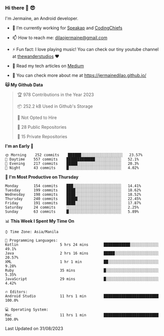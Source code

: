 ### Hi there 👋 😎
I'm Jermaine, an Android developer.

- 🔭 I’m currently working for [Speakap](https://www.speakap.com/) and [CodingChiefs](https://codingchiefs.com/en/)

- 📫 How to reach me: dilaojermaine@gmail.com

- ⚡ Fun fact: I love playing music! You can check our tiny youtube channel at [thewanderstudios](https://www.youtube.com/thewanderstudios) ♥️

- 📖 Read my tech articles on [Medium](https://jermainedilao.medium.com/)

- 👀 You can check more about me at https://jermainedilao.github.io/

<!--
**jermainedilao/jermainedilao** is a ✨ _special_ ✨ repository because its `README.md` (this file) appears on your GitHub profile.

Here are some ideas to get you started:

- 🔭 I’m currently working on ...
- 🌱 I’m currently learning ...
- 👯 I’m looking to collaborate on ...
- 🤔 I’m looking for help with ...
- 💬 Ask me about ...
- 📫 How to reach me: ...
- 😄 Pronouns: ...
- ⚡ Fun fact: ...
-->

<!--START_SECTION:waka-->
**🐱 My Github Data** 

> 🏆 978 Contributions in the Year 2023
 > 
> 📦 252.2 kB Used in Github's Storage 
 > 
> 🚫 Not Opted to Hire
 > 
> 📜 28 Public Repositories 
 > 
> 🔑 15 Private Repositories  
 > 
**I'm an Early 🐤** 

```text
🌞 Morning    252 commits    ██████░░░░░░░░░░░░░░░░░░░   23.57% 
🌆 Daytime    557 commits    █████████████░░░░░░░░░░░░   52.1% 
🌃 Evening    217 commits    █████░░░░░░░░░░░░░░░░░░░░   20.3% 
🌙 Night      43 commits     █░░░░░░░░░░░░░░░░░░░░░░░░   4.02%

```
📅 **I'm Most Productive on Thursday** 

```text
Monday       154 commits    ███░░░░░░░░░░░░░░░░░░░░░░   14.41% 
Tuesday      199 commits    ████░░░░░░░░░░░░░░░░░░░░░   18.62% 
Wednesday    198 commits    ████░░░░░░░░░░░░░░░░░░░░░   18.52% 
Thursday     240 commits    █████░░░░░░░░░░░░░░░░░░░░   22.45% 
Friday       191 commits    ████░░░░░░░░░░░░░░░░░░░░░   17.87% 
Saturday     24 commits     ░░░░░░░░░░░░░░░░░░░░░░░░░   2.25% 
Sunday       63 commits     █░░░░░░░░░░░░░░░░░░░░░░░░   5.89%

```


📊 **This Week I Spent My Time On** 

```text
⌚︎ Time Zone: Asia/Manila

💬 Programming Languages: 
Kotlin                   5 hrs 24 mins       ████████████░░░░░░░░░░░░░   49.1% 
Java                     2 hrs 16 mins       █████░░░░░░░░░░░░░░░░░░░░   20.57% 
XML                      1 hr 1 min          ██░░░░░░░░░░░░░░░░░░░░░░░   9.28% 
Ruby                     35 mins             █░░░░░░░░░░░░░░░░░░░░░░░░   5.35% 
JavaScript               29 mins             █░░░░░░░░░░░░░░░░░░░░░░░░   4.42%

🔥 Editors: 
Android Studio           11 hrs 1 min        █████████████████████████   100.0%

💻 Operating System: 
Mac                      11 hrs 1 min        █████████████████████████   100.0%

```


 Last Updated on 31/08/2023
<!--END_SECTION:waka-->
